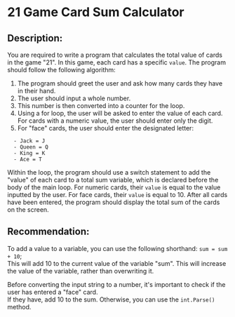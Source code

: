 # **21 Game Card Sum Calculator**

## **Description:**

You are required to write a program that calculates the total value of cards in the game "21". In this game, each card has a specific `value`. The program should follow the following algorithm:  

1. The program should greet the user and ask how many cards they have in their hand.
2. The user should input a whole number.
3. This number is then converted into a counter for the loop.
4. Using a for loop, the user will be asked to enter the value of each card. For cards with a numeric value, the user should enter only the digit.
5. For "face" cards, the user should enter the designated letter:

```
  - Jack = J
  - Queen = Q
  - King = K
  - Ace = T
```

Within the loop, the program should use a switch statement to add the "value" of each card to a total sum variable, which is declared before the body of the main loop.
For numeric cards, their `value` is equal to the value inputted by the user. For face cards, their `value` is equal to 10.
After all cards have been entered, the program should display the total sum of the cards on the screen.

## **Recommendation:**

To add a value to a variable, you can use the following shorthand: `sum = sum + 10`;  
This will add 10 to the current value of the variable "sum". This will increase the value of the variable, rather than overwriting it.

Before converting the input string to a number, it's important to check if the user has entered a "face" card.  
If they have, add 10 to the sum. Otherwise, you can use the `int.Parse()` method.
